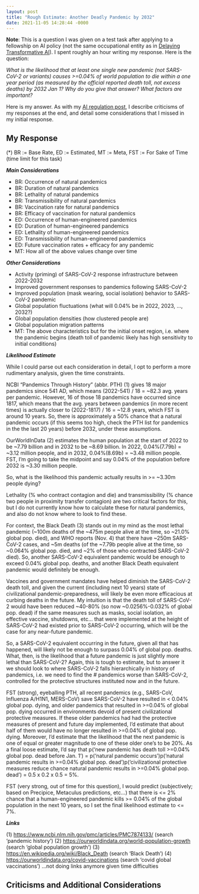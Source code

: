 ```yaml
---
layout: post
title: "Rough Estimate: Another Deadly Pandemic by 2032"
date: 2021-11-05 14:28:44 -0000
---
```


__Note__: This is a question I was given on a test task after applying to a fellowship on AI policy (not the same occupational entity as in [Delaying Transformative AI](https://tmartin2.github.io/blog/2021/09/16/Delaying-Transformative-AI.html)). I spent roughly an hour writing my response. Here is the question: 

_What is the likelihood that at least one single new pandemic (not SARS-CoV-2 or variants) causes >=0.04% of world population to die within a one year period (as measured by the official reported death toll, not excess deaths) by 2032 Jan 1? Why do you give that answer? What factors are important?_

Here is my answer. As with my [AI regulation post](https://tmartin2.github.io/my-blog/2021/11/04/US-Europe-AI-regulation.html), I describe criticisms of my responses at the end, and detail some considerations that I missed in my initial response.

## My Response

(*) BR := Base Rate, ED := Estimated, MT := Meta, FST := For Sake of Time (time limit for this task)

___Main Considerations___
- BR: Occurrence of natural pandemics
- BR: Duration of natural pandemics
- BR: Lethality of natural pandemics
- BR: Transmissibility of natural pandemics
- BR: Vaccination rate for natural pandemics
- BR: Efficacy of vaccination for natural pandemics
- ED: Occurrence of human-engineered pandemics
- ED: Duration of human-engineered pandemics
- ED: Lethality of human-engineered pandemics
- ED: Transmissibility of human-engineered pandemics
- ED: Future vaccination rates + efficacy for any pandemic  
- MT: How all of the above values change over time

___Other Considerations___
- Activity (priming) of SARS-CoV-2 response infrastructure between 2022-2032
- Improved government responses to pandemics following SARS-CoV-2
- Improved population (mask wearing, social isolation) behavior to SARS-CoV-2 pandemic
- Global population fluctuations (what will 0.04% be in 2022, 2023, …, 2032?)
- Global population densities (how clustered people are)
- Global population migration patterns
- MT: The above characteristics but for the initial onset region, i.e. where the pandemic begins (death toll of pandemic likely has high sensitivity to initial conditions)

___Likelihood Estimate___

While I could parse out each consideration in detail, I opt to perform a more rudimentary analysis, given the time constraints.

NCBI “Pandemics Through History” (abbr. PTH) (1) gives 18 major pandemics since 541 AD, which means (2022-541) / 18 = ~82.3 avg. years per pandemic. However, 16 of those 18 pandemics have occurred since 1817, which means that the avg. years between pandemics (in more recent times) is actually closer to (2022-1817) / 16 = ~12.8 years, which FST is around 10 years. So, there is approximately a 50% chance that a natural pandemic occurs (if this seems too high, check the PTH list for pandemics in the the last 20 years) before 2032, under these assumptions.

OurWorldInData (2) estimates the human population at the start of 2022 to be ~7.79 billion and in 2032 to be ~8.69 billion. In 2022, 0.04%(7.79b) = ~3.12 million people, and in 2032, 0.04%(8.69b) = ~3.48 million people. FST, I’m going to take the midpoint and say 0.04% of the population before 2032 is ~3.30 million people.

So, what is the likelihood this pandemic actually results in >= ~3.30m people dying?

Lethality (% who contract contagion and die) and transmissibility (% chance two people in proximity transfer contagion) are two critical factors for this, but I do not currently know how to calculate these for natural pandemics, and also do not know where to look to find these.

For context, the Black Death (3) stands out in my mind as the most lethal pandemic (~100m deaths of the ~475m people alive at the time, so ~21.0% global pop. died), and WHO reports (Nov. 4) that there have ~250m SARS-CoV-2 cases, and ~5m deaths (of the ~7.79b people alive at the time, so ~0.064% global pop. died, and ~2% of those who contracted SARS-CoV-2 died). So, another SARS-CoV-2 equivalent pandemic would be enough to exceed 0.04% global pop. deaths, and another Black Death equivalent pandemic would definitely be enough.

Vaccines and government mandates have helped diminish the SARS-CoV-2 death toll, and given the current (including next 10 years) state of civilizational pandemic-preparedness, will likely be even more efficacious at curbing deaths in the future. My intuition is that the death toll of SARS-CoV-2 would have been reduced ~40-80% (so now ~0.0256%-0.032% of global pop. dead) if the same measures such as masks, social isolation, an effective vaccine, shutdowns, etc… that were implemented at the height of SARS-CoV-2 had existed prior to SARS-CoV-2 occurring, which will be the case for any near-future pandemic.  

So, a SARS-CoV-2 equivalent occurring in the future, given all that has happened, will likely not be enough to surpass 0.04% of global pop. deaths. What, then, is the likelihood that a future pandemic is just slightly more lethal than SARS-CoV-2? Again, this is tough to estimate, but to answer it we should look to where SARS-CoV-2 falls hierarchically in history of pandemics, i.e. we need to find the # pandemics worse than SARS-CoV-2, controlled for the protective structures instituted now and in the future.

FST (strong), eyeballing PTH, all recent pandemics (e.g., SARS-CoV, Influenza A/H1N1, MERS-CoV) save SARS-CoV-2 have resulted in < 0.04% global pop. dying, and older pandemics that resulted in >=0.04% of global pop. dying occurred in environments devoid of present civilizational protective measures. If these older pandemics had had the protective measures of present and future day implemented, I’d estimate that about half of them would have no longer resulted in >=0.04% of global pop. dying. Moreover, I’d estimate that the likelihood that the next pandemic is one of equal or greater magnitude to one of these older one’s to be 20%. As a final loose estimate, I’d say that p(‘new pandemic has death toll >=0.04% global pop. dead before Jan. 1’) = p(‘natural pandemic occurs’)p(‘natural pandemic results in >=0.04% global pop. dead’)p(‘civilizational protective measures reduce chance natural pandemic results in >=0.04% global pop. dead’) = 0.5 x 0.2 x 0.5 = 5%.

FST (very strong, out of time for this question), I would predict (subjectively; based on Precipice, Metaculus predictions, etc…) that there is <= 2% chance that a human-engineered pandemic kills >= 0.04% of the global population in the next 10 years, so I set the final likelihood estimate to <= 7%.

___Links___

(1) https://www.ncbi.nlm.nih.gov/pmc/articles/PMC7874133/  (search ‘pandemic history’)
(2) https://ourworldindata.org/world-population-growth (search ‘global population growth’)
(3) https://en.wikipedia.org/wiki/Black_Death (search ‘Black Death’)
(4) https://ourworldindata.org/covid-vaccinations (search ‘covid global vaccinations’)
…not doing links anymore given time difficulties

## Criticisms and Additional Considerations

